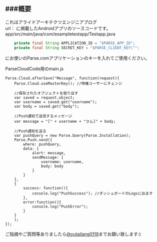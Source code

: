 ###概要
---
これはアライドアーキテクツエンジニアブログ  
url： 
に掲載したAndroidアプリのソースコードです。 
app/src/main/java/com/exampletestapp/Testapp.java

```Testapp.java
    private final String APPLICATION_ID = "$PARSE_APP_ID";
    private final String SECRET_KEY = "$PARSE_CLIENT_KEY\"";
```

にお使いのParse.comアプリケーションのキーを入れてご使用ください。  

ParseCloudCode用のmain.js

```
Parse.Cloud.afterSave("Message", function(request){
	Parse.Cloud.useMasterKey(); //特権ユーザーにチェンジ
	
    //保存されたオブジェクトを取り出す
    var saved = request.object;
    var username = saved.get("username");
    var body = saved.get("body");
    
    //Push通知で送信するメッセージ
    var message = "[" + username + "さん]" + body;
    
    //Push通知を送る
    var pushQuery = new Parse.Query(Parse.Installation);
	Parse.Push.send({
		where: pushQuery,
		data: {
			alert: message,
			sendMessage: {
				username: username,
				body: body
			}
		}
	},
	{
		success: function(){
			console.log("PushSuccess"); //ダッシュボードのLogsに出ます
		},
		error:function(){
			console.log("PushError");
		}
	}
	);
});
```


ご指摘やご質問等ありましたら[@yutailang0119](https://twitter.com/yutailang0119)までお願い致します:)  
